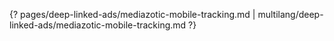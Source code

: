 {? pages/deep-linked-ads/mediazotic-mobile-tracking.md | multilang/deep-linked-ads/mediazotic-mobile-tracking.md ?}
